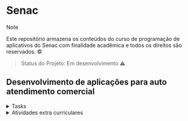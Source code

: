 # Senac

> [!NOTE]
> Este repositório armazena os conteúdos do curso de programação de aplicativos do Senac com finalidade acadêmica e todos os direitos são reservados. :copyright: <!-- Diego -->

> Status do Projeto: Em desenvolvimento :warning:


## Desenvolvimento de aplicações para auto atendimento comercial

<details>
  <summary> Tasks </summary>

| Projeto | Entrega | DeadLine | Imagem | Acesso ao projeto |
| ---- | ---- | ---- | ---- | ---- |
| Exercicíos de lógica e algoritmo | [Conversão de Metros para Pés](https://github.com/diegoppz/senacJS/blob/main/exercicios/calculadoras/metros.js) | 04/07/2024 | ![Image4](https://github.com/diegowps/senacJS/blob/main/wasChronoType/image/printLog/codeMetrosJsCalc.png) | [repositório calculadoras metros/pés](https://github.com/diegoppz/senacJS/blob/main/exercicios/calculadoras/metros.js) |
| Init scratch (algorítmo com blocos) | []()
| ---- | ---- | ---- | ---- | ---- |

</details>


<details>
  <summary> Atividades extra curriculares </summary>

  _____________________________________________

  [Clique aqui](https://github.com/diegowps/senacJS/tree/main/wasArchivementCertifications) para visualizar todos os registros ou acesse através do índice abaixo:

01. Calculadoras

  - Conversor Metros(M) em Pés(ft)

  <details>
  <summary> Documentação do código Conversor m/ft </summary>

  ______________________________________

Para executar os blocos de código a seguir, é necessário importar as bibliotecas javascript [colors](https://www.npmjs.com/package/colors) e [readline-sync](https://www.npmjs.com/package/readline-sync).

Após clonar o repositório [metros.js](https://github.com/diegowps/senacJS/blob/main/exercicios/calculadoras/metros.js), Execute via terminal as instalações com os comandos a seguir:

- [x] readline-sync
- `npm i readline-sync`

- [x] colors
- `npm i colors`

Execute a aplicação com o comando terminal

```javascript
node metros.js
```

Informe a quantidade de Metros(M) que deseja converter em Pés(ft), a resposta deve ser o valor convertido para a unidade de medidas Pés(ft).

Qual a lógica por trás do código?

***1 metro*** equivale a ***3,28084 pés***

1 pé = 0,3048 Metros
1 metro	=	3,2808 pés

Logo, para obter o valor esperado, o a unidade (M) deve ser dividida pelo valor correspondente em pés (ft) por metro **0.3048 ft** (Ex. 1m / 0.3048 = 3,281 ou 5m / 0.3048 = 16.40)

Tabela para teste de valores convertidos

| Metros | > | Pés |
| ---- | ---- | ---- |
| 0 m | = | 0 |
| 0,001 m | = | 0,003281 |
| 0,002 m | = | 0,006562 |
| 0,009 m | = | 0,02953 |
| 0,01 m | = | 0,03281 |
| 0,09 m | = | 0,2953 |
| 0,1 m | = | 0,3281 |
| 1/5 m | = | 0,6562 |
| 1/2 m | = | 1,64 |
| 0,9 m | = | 2,953 |
| 1 m | = | 3,281 |
| 9 m	| =	| 29,53 |


>> Existem 3,28084 pés em 1 metro. Para transformar qualquer valor de metros para pés, basta multiplicar o valor em metros pelo fator multiplicador, conhecido também como fator de conversão que, neste caso, é igual a 3,28084.
Assim, 1 metro vezes 3,28084 corresponde a 3,28084 pés.

Definidas as constantes e variáveis

```javascript
const input = require(`readline-sync`)
const divisor = 0.3048
console.clear()

let metros, valor
```
Dividido o valor em metros pela constante

````javascript
console.log(`Conversor de Metros(M) em Pés(ft)`)
console.log()

metros = Number(input.question(`Quantos metros deseja converter: `))

valor = metros / divisor

console.log(valor.toFixed(2))
````

![view code](https://github.com/diegoppz/senacJS/blob/main/exercicios/calculadoras/metros.js)

<!-- This content will not appear in the rendered Markdown -->
<details>


</details>

<details>
  <summary> Cronograma </summary>

  | Sprint | Data | UC | Atv | status | Obs |
  | --- | --- | ----- | -------- | -- | ---- |
  | Sprint 1 | 17 a 28/06/24 | UC | Atv | status | Obs |
  | Sprint 2 | 01 a 05/07/24 | UC | Atv3 | status | Obs |
  | Sprint 3 | 08 a 26/07/24 | UC | Atv4 | status | Obs |
  | Sprint 4 | 29 a 09/08/24 | UC | Atv5 | status | Obs |
  |   | 24-07-18 - THU - Thursday | UC | [Reverse String](https://coddy.tech/courses/30_days_of_logic_building_in_javascript/1_reverse_a_string) | :white_check_mark: Done | Task01 Coddy.tech / Doc [Freecodecamp](https://coddy.tech/courses/30_days_of_logic_building_in_javascript/1_reverse_a_string) |
  |   | 24-07-25 - THU - Thursday | UC | Atv | status | Obs |
  |   | 24-07-26 - FRI - Friday | UC | Atv | status | Obs |
  |   | 24-07-29 - MON - Monday | UC | Atv | status | Obs |
  |   | 24-07-30 - TUE - tuesday | UC | Atv | status | Obs |
  | Sprint 25 | 12 a 25/05/2025 | UC | Atv | status | Obs |
  | Sprint 26 | 26 a 06/06/2025 | UC | Atv | :alarm_clock: counting | Final sprint |
  |   | 25-06-06 - FRI - Friday | UC | Encerramento | :white_check_mark: Conclude | Prazo final |


  </details>

<details>
  <summary> Conteúdo </summary>

  </details>

<h4 align="center">    
 :construction:  Work in progress  :construction:
</h4>


<details>
  <summary> Conteúdo teste </summary>


## TEI-033 Assistente de desenvolvimento de aplicativo

### UC09 - Desenvolvimento de Algoritmo com javaScript - José de Assis

#### Exercícios

##### Algoritmos
[Code.org]()

##### Calculadoras
[Calculadoras aula]()
[Calculadoras extra](calculator.net)
###### metrosEmPes
###### Aquario
###### 
### UC14 - Manipular e otimizar imagens vetoriais, bitmaps, gráficos - Sirlene Sanches

  </details>

  Projetos para se inspirar
  https://scratch.mit.edu/projects/1042497735/editor/
  https://scratch.mit.edu/projects/946418677/editor/
  https://scratch.mit.edu/projects/1029862013/

<iframe src="https://scratch.mit.edu/projects/1042497735/embed" allowtransparency="true" width="485" height="402" frameborder="0" scrolling="no" allowfullscreen></iframe>

Tecnologias utilizadas
_________________________________

Copyright (C) 2024 by @diegowps